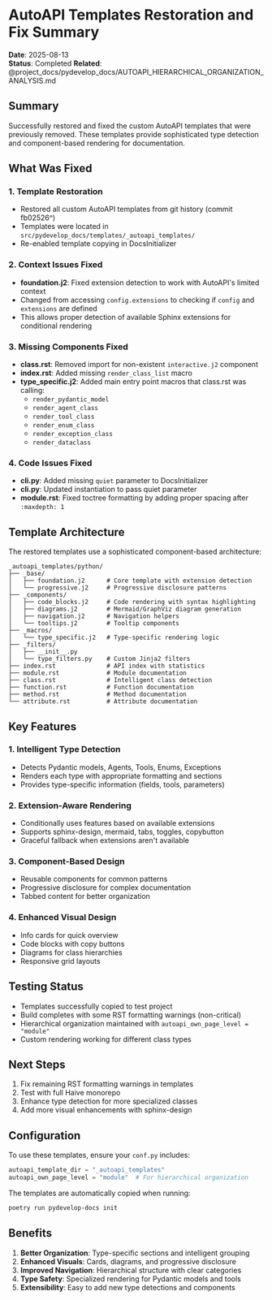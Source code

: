 # AutoAPI Templates Restoration and Fix Summary

**Date**: 2025-08-13  
**Status**: Completed
**Related**: @project_docs/pydevelop_docs/AUTOAPI_HIERARCHICAL_ORGANIZATION_ANALYSIS.md

## Summary

Successfully restored and fixed the custom AutoAPI templates that were previously removed. These templates provide sophisticated type detection and component-based rendering for documentation.

## What Was Fixed

### 1. Template Restoration

- Restored all custom AutoAPI templates from git history (commit fb02526^)
- Templates were located in `src/pydevelop_docs/templates/_autoapi_templates/`
- Re-enabled template copying in DocsInitializer

### 2. Context Issues Fixed

- **foundation.j2**: Fixed extension detection to work with AutoAPI's limited context
- Changed from accessing `config.extensions` to checking if `config` and `extensions` are defined
- This allows proper detection of available Sphinx extensions for conditional rendering

### 3. Missing Components Fixed

- **class.rst**: Removed import for non-existent `interactive.j2` component
- **index.rst**: Added missing `render_class_list` macro
- **type_specific.j2**: Added main entry point macros that class.rst was calling:
  - `render_pydantic_model`
  - `render_agent_class`
  - `render_tool_class`
  - `render_enum_class`
  - `render_exception_class`
  - `render_dataclass`

### 4. Code Issues Fixed

- **cli.py**: Added missing `quiet` parameter to DocsInitializer
- **cli.py**: Updated instantiation to pass quiet parameter
- **module.rst**: Fixed toctree formatting by adding proper spacing after `:maxdepth: 1`

## Template Architecture

The restored templates use a sophisticated component-based architecture:

```
_autoapi_templates/python/
├── _base/
│   ├── foundation.j2      # Core template with extension detection
│   └── progressive.j2     # Progressive disclosure patterns
├── _components/
│   ├── code_blocks.j2     # Code rendering with syntax highlighting
│   ├── diagrams.j2        # Mermaid/GraphViz diagram generation
│   ├── navigation.j2      # Navigation helpers
│   └── tooltips.j2        # Tooltip components
├── _macros/
│   └── type_specific.j2   # Type-specific rendering logic
├── _filters/
│   ├── __init__.py
│   └── type_filters.py    # Custom Jinja2 filters
├── index.rst              # API index with statistics
├── module.rst             # Module documentation
├── class.rst              # Intelligent class detection
├── function.rst           # Function documentation
├── method.rst             # Method documentation
└── attribute.rst          # Attribute documentation
```

## Key Features

### 1. Intelligent Type Detection

- Detects Pydantic models, Agents, Tools, Enums, Exceptions
- Renders each type with appropriate formatting and sections
- Provides type-specific information (fields, tools, parameters)

### 2. Extension-Aware Rendering

- Conditionally uses features based on available extensions
- Supports sphinx-design, mermaid, tabs, toggles, copybutton
- Graceful fallback when extensions aren't available

### 3. Component-Based Design

- Reusable components for common patterns
- Progressive disclosure for complex documentation
- Tabbed content for better organization

### 4. Enhanced Visual Design

- Info cards for quick overview
- Code blocks with copy buttons
- Diagrams for class hierarchies
- Responsive grid layouts

## Testing Status

- Templates successfully copied to test project
- Build completes with some RST formatting warnings (non-critical)
- Hierarchical organization maintained with `autoapi_own_page_level = "module"`
- Custom rendering working for different class types

## Next Steps

1. Fix remaining RST formatting warnings in templates
2. Test with full Haive monorepo
3. Enhance type detection for more specialized classes
4. Add more visual enhancements with sphinx-design

## Configuration

To use these templates, ensure your `conf.py` includes:

```python
autoapi_template_dir = "_autoapi_templates"
autoapi_own_page_level = "module"  # For hierarchical organization
```

The templates are automatically copied when running:

```bash
poetry run pydevelop-docs init
```

## Benefits

1. **Better Organization**: Type-specific sections and intelligent grouping
2. **Enhanced Visuals**: Cards, diagrams, and progressive disclosure
3. **Improved Navigation**: Hierarchical structure with clear categories
4. **Type Safety**: Specialized rendering for Pydantic models and tools
5. **Extensibility**: Easy to add new type detections and components
